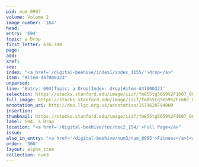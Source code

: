 ```yaml
---
pid: num_0997
volume: Volume 2
image_number: '164'
head: 
entry: '694'
topic: a Drop
first_letter: 676-700
page: 
add: 
xref: 
see: 
index: "<a href='/digital-beehive/index1/index_1155/'>drop</a>"
item: "#item-d47000323"
unparsed: 
line: 'Entry: 694|Topic: a Drop|Index: drop|#item-d47000323'
selection: https://stacks.stanford.edu/image/iiif/fm855tg5659%2F1607_0631/956,3584,1730,164/full/0/default.jpg
full_image: https://stacks.stanford.edu/image/iiif/fm855tg5659%2F1607_0631/full/full/0/default.jpg
annotation_uri: http://dev.llgc.org.uk/annotation/1579628794800
insertion: 
thumbnail: https://stacks.stanford.edu/image/iiif/fm855tg5659%2F1607_0631/956,3584,600,180/250,/0/default.jpg
label: 694. a Drop
location: "<a href='/digital-beehive/toc/toc2_154/'>Full Page</a>"
issue: 
also_in_entry: "<a href='/digital-beehive/num3/num_0995'>Fitness</a>|<a href='/digital-beehive/num3/num_0996'>Unfitness</a>"
order: '366'
layout: alpha_item
collection: num3
---
```

